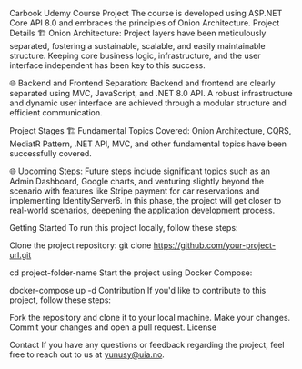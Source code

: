 Carbook Udemy Course Project
The course is developed using ASP.NET Core API 8.0 and embraces the principles of Onion Architecture. 
Project Details
🏗️ Onion Architecture: Project layers have been meticulously separated, fostering a sustainable, scalable, and easily maintainable structure. Keeping core business logic, infrastructure, and the user interface independent has been key to this success.

🌐 Backend and Frontend Separation: Backend and frontend are clearly separated using MVC, JavaScript, and .NET 8.0 API. A robust infrastructure and dynamic user interface are achieved through a modular structure and efficient communication.

Project Stages
🏗️ Fundamental Topics Covered: Onion Architecture, CQRS, MediatR Pattern, .NET API, MVC, and other fundamental topics have been successfully covered.

🌐 Upcoming Steps: Future steps include significant topics such as an Admin Dashboard, Google charts, and venturing slightly beyond the scenario with features like Stripe payment for car reservations and implementing IdentityServer6. In this phase, the project will get closer to real-world scenarios, deepening the application development process.

Getting Started
To run this project locally, follow these steps:

Clone the project repository:
git clone https://github.com/your-project-url.git

cd project-folder-name
Start the project using Docker Compose:

docker-compose up -d
Contribution
If you'd like to contribute to this project, follow these steps:

Fork the repository and clone it to your local machine.
Make your changes.
Commit your changes and open a pull request.
License


Contact
If you have any questions or feedback regarding the project, feel free to reach out to us at yunusy@uia.no.
